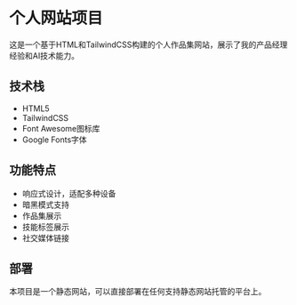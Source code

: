 # 个人网站项目

这是一个基于HTML和TailwindCSS构建的个人作品集网站，展示了我的产品经理经验和AI技术能力。

## 技术栈

- HTML5
- TailwindCSS
- Font Awesome图标库
- Google Fonts字体

## 功能特点

- 响应式设计，适配多种设备
- 暗黑模式支持
- 作品集展示
- 技能标签展示
- 社交媒体链接

## 部署

本项目是一个静态网站，可以直接部署在任何支持静态网站托管的平台上。